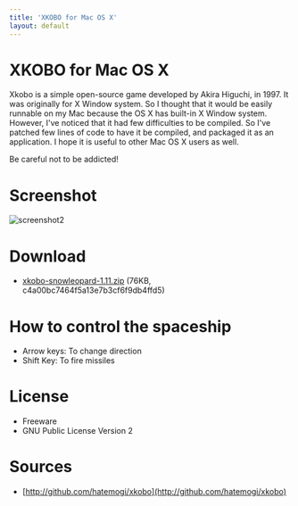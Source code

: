 ```yaml
---
title: 'XKOBO for Mac OS X'
layout: default
---
```


# XKOBO for Mac OS X 

Xkobo is a simple open-source game developed by Akira Higuchi, in 1997. It was originally for X Window system. So I thought that it would be easily runnable on my Mac because the OS X has built-in X Window system. However, I've noticed that it had few difficulties to be compiled. So I've patched few lines of code to have it be compiled, and packaged it as an application. I hope it is useful to other Mac OS X users as well. 

Be careful not to be addicted!


# Screenshot

![screenshot2](/screenshot2.png)

# Download

* [xkobo-snowleopard-1.11.zip](/xkobo-snowleopard-1.11.zip) (76KB, c4a00bc7464f5a13e7b3cf6f9db4ffd5)

# How to control the spaceship

* Arrow keys: To change direction
* Shift Key: To fire missiles 

# License

* Freeware
* GNU Public License Version 2

# Sources

* [http://github.com/hatemogi/xkobo](http://github.com/hatemogi/xkobo)
